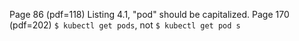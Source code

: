Page 86 (pdf=118) Listing 4.1, "pod" should be capitalized.
Page 170 (pdf=202) `$ kubectl get pods`, not `$ kubectl get pod s`

